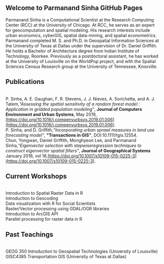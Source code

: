 ## Welcome to Parmanand Sinha GitHub Pages

Parmanand Sinha is a Computational Scientist at the Research Computing Center (RCC) at the University of Chicago. At RCC, he serves as an expert for geocomputation and spatial modeling. His research interests include urban economics, cyberGIS, spatial data-mining, and spatial econometrics. 
Parmanand completed M. S. and Ph.D. in Geospatial Information Sciences at the University of Texas at Dallas under the supervision of Dr. Daniel Griffith. He holds a Bachelor of Architecture degree from Indian Institute of Technology, Roorkee. Previously as a postdoctoral assistant, he has worked at the University of Louisville on the WorldPop project, and with the Spatial Sciences Census Research group at the University of Tennessee, Knoxville. 


## Publications
<br />P. Sinha, A. E. Gaughan, F. R. Stevens, J. J. Nieves, A. Sorichetta, and A. J. Tatem,*"Assessing the spatial sensitivity of a random forest model : Application in gridded population modeling"*, **Journal of Computers Environment and Urban Systems**, May 2019, [https://doi.org/10.1016/j.compenvurbsys.2019.01.006](https://doi.org/10.1016/j.compenvurbsys.2019.01.006).
<br />P. Sinha, and D. Griffith,*"Incorporating urban sprawl measures in land use forecasting model"*, **"Transactions in GIS"**, DOI:10.1111/tgis.12554.
<br />Chun, Yongwan, Daniel Griffith, Monghyeon Lee, and Parmanand Sinha,*"Eigenvector selection with stepwiseregression techniques to construct eigenvector spatial filters"*, **Journal of Geographical Systems** January 2016, vol 18,[https://doi.org/10.1007/s10109-015-0225-3](https://doi.org/10.1007/s10109-015-0225-3).

## Current Workshops
<br />Introduction to Spatial Raster Data in R
<br />Introduction to Geocoding
<br />Data visualization with R for Social Scientists
<br />Raster/Vector processing using GDAL/OGR libraries
<br />Introduction to ArcGIS API
<br />Parallel processing for raster data in R

## Past Teachings
<br /> GEOG 350 Introduction to Geospatial Technologies (University of Louisville)
<br /> GISC4385 Transportation GIS (University of Texas at Dallas)
